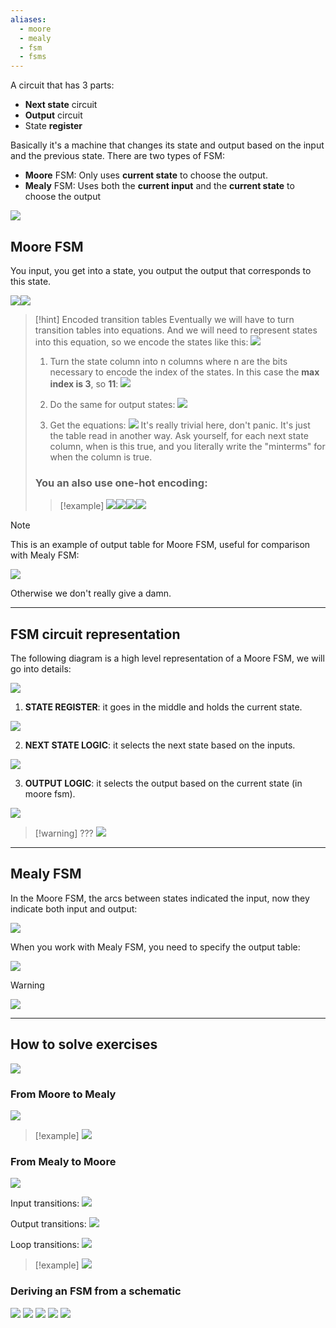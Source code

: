 ```yaml
---
aliases:
  - moore
  - mealy
  - fsm
  - fsms
---
```

A circuit that has 3 parts:
- **Next state** circuit
- **Output** circuit
- State **register**

Basically it's a machine that changes its state and output based on the input and the previous state.
There are two types of FSM:
- **Moore** FSM: Only uses **current state** to choose the output.
- **Mealy** FSM: Uses both the **current input** and the **current state** to choose the output

![](../z_images/Pasted%20image%2020250130123506.png)


## Moore FSM

You input, you get into a state, you output the output that corresponds to this state.

![](../z_images/Pasted%20image%2020250130130515.png)![](../z_images/Pasted%20image%2020250130142713.png)

> [!hint] Encoded transition tables
> Eventually we will have to turn transition tables into equations.
> And we will need to represent states into this equation, so we encode the states like this:
> ![](../z_images/Pasted%20image%2020250203111313.png)
> 1. Turn the state column into n columns where n are the bits necessary to encode the index of the states. In this case the **max index is 3**, so **11**:
> 	![](../z_images/Pasted%20image%2020250203110912.png)
> 	
> 2. Do the same for output states:
> 	![](../z_images/Pasted%20image%2020250203111037.png)
> 	
> 3. Get the equations:
> 	![](../z_images/Pasted%20image%2020250203111334.png)
>It's really trivial here, don't panic. It's just the table read in another way.
> Ask yourself, for each next state column, when is this true, and you literally write the "minterms" for when the column is true.
> 
> ### You an also use one-hot encoding:
> > [!example]
> ![](../z_images/Pasted%20image%2020250203184520.png)![](../z_images/Pasted%20image%2020250203184651.png)![](../z_images/Pasted%20image%2020250203184702.png)![](../z_images/Pasted%20image%2020250203184711.png)

> [!note]
> This is an example of output table for Moore FSM, useful for comparison with Mealy FSM:
> 
> ![](../z_images/Pasted%20image%2020250203115418.png)
> 
> Otherwise we don't really give a damn.

---

## FSM circuit representation

The following diagram is a high level representation of a Moore FSM, we will go into details:

![](../z_images/Pasted%20image%2020250203114157.png)


1. **STATE REGISTER**: it goes in the middle and holds the current state.

![](../z_images/Pasted%20image%2020250203113734.png)


2. **NEXT STATE LOGIC**: it selects the next state based on the inputs.

![](../z_images/Pasted%20image%2020250203113845.png)


3. **OUTPUT LOGIC**: it selects the output based on the current state (in moore fsm).

![](../z_images/Pasted%20image%2020250203114015.png)

> [!warning] ???
> ![](../z_images/Pasted%20image%2020250203114244.png)

---

## Mealy FSM

In the Moore FSM, the arcs between states indicated the input, now they indicate both input and output:

![](../z_images/Pasted%20image%2020250203115212.png)


When you work with Mealy FSM, you need to specify the output table:

![](../z_images/Pasted%20image%2020250203184056.png)

> [!warning]
> ![](../z_images/Pasted%20image%2020250203184329.png)

---

## How to solve exercises

![](../z_images/Pasted%20image%2020250203185006.png)

### From Moore to Mealy

![](../z_images/Pasted%20image%2020250203185028.png)

> [!example]
> ![](../z_images/Pasted%20image%2020250203185044.png)


### From Mealy to Moore

![](../z_images/Pasted%20image%2020250203185119.png)

Input transitions:
![](../z_images/Pasted%20image%2020250203185138.png)

Output transitions:
![](../z_images/Pasted%20image%2020250203185203.png)

Loop transitions:
![](../z_images/Pasted%20image%2020250203185231.png)

> [!example]
> ![](../z_images/Pasted%20image%2020250203185245.png)


### Deriving an FSM from a schematic

![](../z_images/Pasted%20image%2020250203185632.png)
![](../z_images/Pasted%20image%2020250203185641.png)
![](../z_images/Pasted%20image%2020250203185705.png)
![](../z_images/Pasted%20image%2020250203185714.png)
![](../z_images/Pasted%20image%2020250203185727.png)
